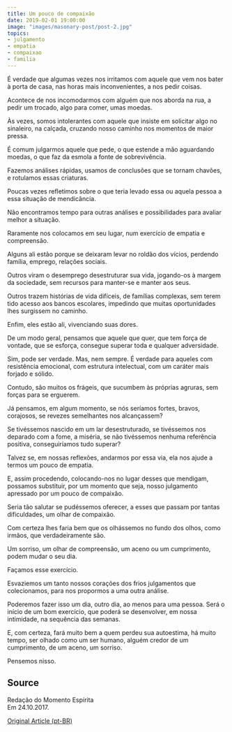 ```yaml
---
title: Um pouco de compaixão
date: 2019-02-01 19:00:00
image: "images/masonary-post/post-2.jpg"
topics: 
- julgamento
- empatia
- compaixao
- familia
---
```


É verdade que algumas vezes nos irritamos com aquele que vem nos bater à porta
de casa, nas horas mais inconvenientes, a nos pedir coisas.

Acontece de nos incomodarmos com alguém que nos aborda na rua, a pedir um
trocado, algo para comer, umas moedas.

Às vezes, somos intolerantes com aquele que insiste em solicitar algo no
sinaleiro, na calçada, cruzando nosso caminho nos momentos de maior pressa.

É comum julgarmos aquele que pede, o que estende a mão aguardando moedas, o que
faz da esmola a fonte de sobrevivência.

Fazemos análises rápidas, usamos de conclusões que se tornam chavões, e
rotulamos essas criaturas.

Poucas vezes refletimos sobre o que teria levado essa ou aquela pessoa a essa
situação de mendicância.

Não encontramos tempo para outras análises e possibilidades para avaliar melhor
a situação.

Raramente nos colocamos em seu lugar, num exercício de empatia e compreensão.

Alguns ali estão porque se deixaram levar no roldão dos vícios, perdendo
família, emprego, relações sociais.

Outros viram o desemprego desestruturar sua vida, jogando-os à margem da
sociedade, sem recursos para manter-se e manter aos seus.

Outros trazem histórias de vida difíceis, de famílias complexas, sem terem tido
acesso aos bancos escolares, impedindo que muitas oportunidades lhes surgissem
no caminho.

Enfim, eles estão ali, vivenciando suas dores.

De um modo geral, pensamos que aquele que quer, que tem força de vontade, que
se esforça, consegue superar toda e qualquer adversidade.

Sim, pode ser verdade. Mas, nem sempre. É verdade para aqueles com resistência
emocional, com estrutura intelectual, com um caráter mais forjado e sólido.

Contudo, são muitos os frágeis, que sucumbem às próprias agruras, sem forças
para se erguerem.

Já pensamos, em algum momento, se nós seríamos fortes, bravos, corajosos, se
revezes semelhantes nos alcançassem?

Se tivéssemos nascido em um lar desestruturado, se tivéssemos nos deparado com
a fome, a miséria, se não tivéssemos nenhuma referência positiva,
conseguiríamos tudo superar?

Talvez se, em nossas reflexões, andarmos por essa via, ela nos ajude a termos
um pouco de empatia.

E, assim procedendo, colocando-nos no lugar desses que mendigam, possamos
substituir, por um momento que seja, nosso julgamento apressado por um pouco de
compaixão.

Seria tão salutar se pudéssemos oferecer, a esses que passam por tantas
dificuldades, um olhar de compaixão.

Com certeza lhes faria bem que os olhássemos no fundo dos olhos, como irmãos,
que verdadeiramente são.

Um sorriso, um olhar de compreensão, um aceno ou um cumprimento, podem mudar o
seu dia.

Façamos esse exercício.

Esvaziemos um tanto nossos corações dos frios julgamentos que colecionamos,
para nos propormos a uma outra análise.

Poderemos fazer isso um dia, outro dia, ao menos para uma pessoa. Será o início
de um bom exercício, que poderá se desenvolver, em nossa intimidade, na
sequência das semanas.

E, com certeza, fará muito bem a quem perdeu sua autoestima, há muito tempo,
ser olhado como um ser humano, alguém credor de um cumprimento, de um aceno, um
sorriso.

Pensemos nisso.

## Source
Redação do Momento Espírita  
Em 24.10.2017.


[Original Article (pt-BR)](http://momento.com.br/pt/ler_texto.php?id=5245)
